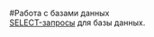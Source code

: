 #Работа с базами данных  
[SELECT-запросы](https://docs.google.com/spreadsheets/d/1hI0NtTS3DGVBa2Dh8-ymaNuSsjabl9ejspbZtbeYhBA/edit?usp=sharing) для базы данных.
